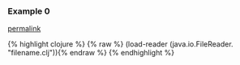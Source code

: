 ### Example 0
[permalink](#example-0)

{% highlight clojure %}
{% raw %}
(load-reader (java.io.FileReader. "filename.clj")){% endraw %}
{% endhighlight %}


